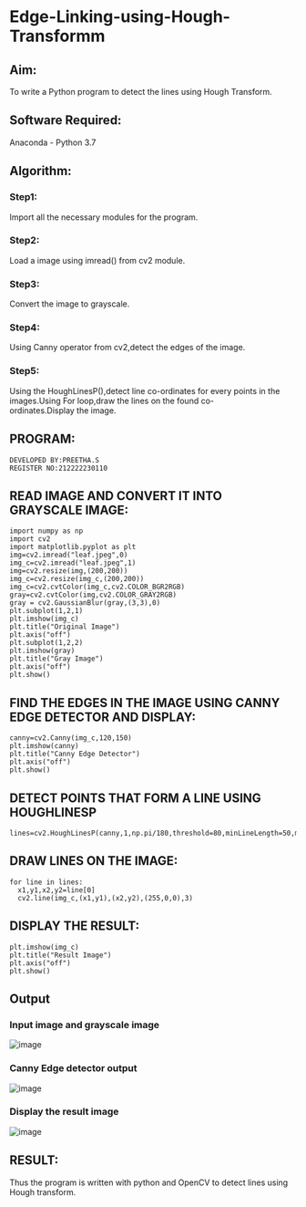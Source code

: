 # Edge-Linking-using-Hough-Transformm
## Aim:
To write a Python program to detect the lines using Hough Transform.

## Software Required:
Anaconda - Python 3.7

## Algorithm:
### Step1:

Import all the necessary modules for the program.
### Step2:

Load a image using imread() from cv2 module.
### Step3:

Convert the image to grayscale.
### Step4:

Using Canny operator from cv2,detect the edges of the image.
### Step5:

Using the HoughLinesP(),detect line co-ordinates for every points in the images.Using For loop,draw the lines on the found co-ordinates.Display the image.

## PROGRAM:
```
DEVELOPED BY:PREETHA.S
REGISTER NO:212222230110
```
## READ IMAGE AND CONVERT IT INTO GRAYSCALE IMAGE:
```
import numpy as np
import cv2
import matplotlib.pyplot as plt
img=cv2.imread("leaf.jpeg",0)
img_c=cv2.imread("leaf.jpeg",1)
img=cv2.resize(img,(200,200))
img_c=cv2.resize(img_c,(200,200))
img_c=cv2.cvtColor(img_c,cv2.COLOR_BGR2RGB)
gray=cv2.cvtColor(img,cv2.COLOR_GRAY2RGB)
gray = cv2.GaussianBlur(gray,(3,3),0)
plt.subplot(1,2,1)
plt.imshow(img_c)
plt.title("Original Image")
plt.axis("off")
plt.subplot(1,2,2)
plt.imshow(gray)
plt.title("Gray Image")
plt.axis("off")
plt.show()
```

## FIND THE EDGES IN THE IMAGE USING CANNY EDGE DETECTOR AND DISPLAY:
```
canny=cv2.Canny(img_c,120,150)
plt.imshow(canny)
plt.title("Canny Edge Detector")
plt.axis("off")
plt.show()
```

## DETECT POINTS THAT FORM A LINE USING HOUGHLINESP
```
lines=cv2.HoughLinesP(canny,1,np.pi/180,threshold=80,minLineLength=50,maxLineGap=250)
```

## DRAW LINES ON THE IMAGE:
```
for line in lines:
  x1,y1,x2,y2=line[0]
  cv2.line(img_c,(x1,y1),(x2,y2),(255,0,0),3)
```

## DISPLAY THE RESULT:
```
plt.imshow(img_c)
plt.title("Result Image")
plt.axis("off")
plt.show()

```


## Output

### Input image and grayscale image

![image](https://github.com/Preetha-Senthamilan/Edge-Linking-using-Hough-Transformm/assets/119390282/432fb33c-cd85-4d2d-81c0-a31c7bd248be)


### Canny Edge detector output

![image](https://github.com/Preetha-Senthamilan/Edge-Linking-using-Hough-Transformm/assets/119390282/77084409-7d82-4b81-823f-f4164e29461a)

### Display the result image

![image](https://github.com/Preetha-Senthamilan/Edge-Linking-using-Hough-Transformm/assets/119390282/1147f7c1-23be-4ca5-b9bd-50f3a4611a25)

## RESULT:
Thus the program is written with python and OpenCV to detect lines using Hough transform.

